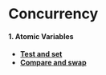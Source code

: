 # Concurrency

#### 1. Atomic Variables
* **[Test and set](https://en.wikipedia.org/wiki/Test-and-set)**
* **[Compare and swap](https://en.wikipedia.org/wiki/Compare-and-swap)**
